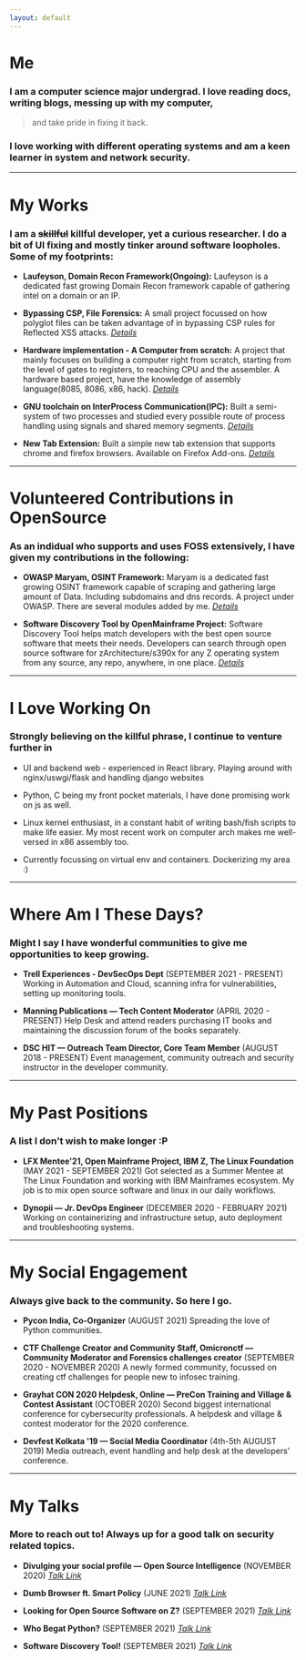 ```yaml
---
layout: default
---
```

# Me
### I am a computer science major undergrad. I love reading docs, writing blogs, messing up with my computer,

> and take pride in fixing it back. 

### I love working with different operating systems and am a keen learner in system and network security.

---


# My Works
### I am a ~~skillful~~ killful developer, yet a curious researcher. I do a bit of UI fixing and mostly tinker around software loopholes. Some of my footprints:

*	**Laufeyson, Domain Recon Framework(Ongoing):**
Laufeyson is a dedicated fast growing Domain Recon framework capable of gathering intel on a domain or an IP.

*	**Bypassing CSP, File Forensics:**
A small project focussed on how polyglot files can be taken advantage of in bypassing CSP rules for Reflected XSS attacks.
_[Details](https://rachejazz.me/2021/05/14/AbusingCSP.html)_

*   **Hardware implementation - A Computer from scratch:**
A project that mainly focuses on building a computer right from scratch, starting from the level of gates to registers, to reaching CPU and the assembler. A hardware based project, have the knowledge of assembly language(8085, 8086, x86, hack).
_[Details](https://github.com/rachejazz/nand2tetris)_

*   **GNU toolchain on InterProcess Communication(IPC):**
Built a semi-system of two processes and studied every possible route of process handling using signals and shared memory segments.
_[Details](https://github.com/rachejazz/IPCwithGNU)_

*   **New Tab Extension:**
Built a simple new tab extension that supports chrome and firefox browsers. Available on Firefox Add-ons.
_[Details](https://github.com/rachejazz/newtab-extension)_

---

# Volunteered Contributions in OpenSource
### As an indidual who supports and uses FOSS extensively, I have given my contributions in the following:
*	**OWASP Maryam, OSINT Framework:**
Maryam is a dedicated fast growing OSINT framework capable of scraping and gathering large amount of Data. Including
subdomains and dns records. A project under OWASP. There are several modules added by me.
_[Details](https://github.com/rachejazz/OWASP-Maryam)_

*	**Software Discovery Tool by OpenMainframe Project:**
Software Discovery Tool helps match developers with the best open source software that meets their needs. 
Developers can search through open source software for zArchitecture/s390x for any Z operating system from any source, any repo, anywhere, in one place.
_[Details](https://github.com/rachejazz/software-discovery-tool)_

---
# I Love Working On
### Strongly believing on the **killful** phrase, I continue to venture further in
*   UI and backend web - experienced in React library. Playing around with nginx/uswgi/flask and handling django websites

*   Python, C being my front pocket materials, I have done promising work on js as well.

*   Linux kernel enthusiast, in a constant habit of writing bash/fish scripts to make life easier. My most recent work on computer arch makes me well-versed in x86 assembly too.

*   Currently focussing on virtual env and containers. Dockerizing my area :)

---


# Where Am I These Days?
### Might I say I have wonderful communities to give me opportunities to keep growing.
*	**Trell Experiences - DevSecOps Dept**
(SEPTEMBER 2021 - PRESENT)
Working in Automation and Cloud, scanning infra for vulnerabilities, setting up monitoring tools.

*   **Manning Publications  — Tech Content Moderator**
(APRIL 2020 - PRESENT)
Help Desk and attend readers purchasing IT books and maintaining the discussion forum of the books separately.

*   **DSC HIT — Outreach Team Director,  Core Team Member**
(AUGUST 2018 - PRESENT)
Event management, community outreach and security instructor in the developer community.

---

# My Past Positions
### A list I don't wish to make longer :P
*	**LFX Mentee'21, Open Mainframe Project, IBM Z, The Linux Foundation**
(MAY 2021 - SEPTEMBER 2021)
Got selected as a Summer Mentee at The Linux Foundation and working with IBM Mainframes ecosystem. My job is to mix open source software and linux in our daily workflows.

*   **Dynopii — Jr. DevOps Engineer**
(DECEMBER  2020 - FEBRUARY 2021)
Working on containerizing and infrastructure setup, auto deployment and troubleshooting systems.

---

# My Social Engagement
### Always give back to the community. So here I go.

*	**Pycon India, Co-Organizer**
(AUGUST 2021)
Spreading the love of Python communities.

*   **CTF Challenge Creator and Community Staff, Omicronctf — Community Moderator and Forensics challenges creator**
(SEPTEMBER 2020 - NOVEMBER 2020)
A newly formed community, focussed on creating ctf challenges for people new to infosec training.

*   **Grayhat CON 2020 Helpdesk, Online — PreCon Training and Village & Contest Assistant**
(OCTOBER 2020)
Second biggest international conference for cybersecurity professionals. A helpdesk and village & contest moderator for the 2020 conference.

*   **Devfest Kolkata '19  — Social Media Coordinator**
(4th-5th AUGUST 2019)
Media outreach, event handling and help desk at the developers’ conference.

---


# My Talks
### More to reach out to! Always up for a good talk on security related topics.
*   **Divulging your social profile — Open Source Intelligence**
(NOVEMBER 2020)
_[Talk Link](https://www.youtube.com/watch?v=GS1aFM_8P98)_

*   **Dumb Browser ft. Smart Policy**
(JUNE 2021)
_[Talk Link](https://youtu.be/vxL0YvMKLyU?t=13170)_

*   **Looking for Open Source Software on Z?**
(SEPTEMBER 2021)
_[Talk Link](https://www.youtube.com/watch?v=w6jvOoz6LJg)_

*   **Who Begat Python?**
(SEPTEMBER 2021)
_[Talk Link](https://www.youtube.com/watch?v=Xl6kj0rgU0Y)_

*   **Software Discovery Tool!**
(SEPTEMBER 2021)
_[Talk Link](https://youtu.be/_ShIWOXAUQ0?t=338)_

